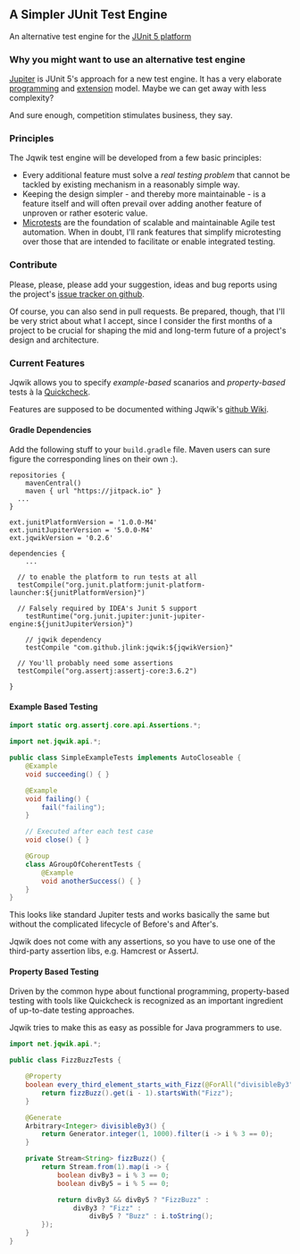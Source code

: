 ## A Simpler JUnit Test Engine

An alternative test engine for the
[JUnit 5 platform](http://junit.org/junit5/docs/current/api/org/junit/platform/engine/TestEngine.html)

### Why you might want to use an alternative test engine

[Jupiter](http://junit.org/junit5/docs/current/user-guide/) is JUnit 5's approach for a new test engine.
It has a very elaborate [programming](http://junit.org/junit5/docs/current/user-guide/#writing-tests)
and [extension](http://junit.org/junit5/docs/current/user-guide/#extensions) model.
Maybe we can get away with less complexity?

And sure enough, competition stimulates business, they say.

### Principles

The Jqwik test engine will be developed from a few basic principles:

- Every additional feature must solve a _real testing problem_ that cannot be
  tackled by existing mechanism in a reasonably simple way.
- Keeping the design simpler - and thereby more maintainable - is a feature
  itself and will often prevail over adding another feature of unproven or rather
  esoteric value.
- [Microtests](https://www.industriallogic.com/blog/history-microtests/)
  are the foundation of scalable and maintainable Agile test automation.
  When in doubt, I'll rank features that simplify microtesting over those that
  are intended to facilitate or enable integrated testing.

### Contribute

Please, please, please add your suggestion, ideas and bug reports using the project's
[issue tracker on github](https://github.com/jlink/jqwik/issues).

Of course, you can also send in pull requests. Be prepared, though, that
I'll be very strict about what I accept, since I consider
the first months of a project to be crucial for shaping the mid and long-term
future of a project's design and architecture.

### Current Features

Jqwik allows you to specify _example-based_ scanarios and _property-based_ tests
à la [Quickcheck](https://en.wikipedia.org/wiki/QuickCheck).

Features are supposed to be documented withing Jqwik's
[github Wiki](https://github.com/jlink/jqwik/wiki).

#### Gradle Dependencies

Add the following stuff to your `build.gradle` file.
Maven users can sure figure the corresponding lines on their own :).

```
repositories {
	mavenCentral()
	maven { url "https://jitpack.io" }
  ...
}

ext.junitPlatformVersion = '1.0.0-M4'
ext.junitJupiterVersion = '5.0.0-M4'
ext.jqwikVersion = '0.2.6'

dependencies {
    ...

  // to enable the platform to run tests at all
  testCompile("org.junit.platform:junit-platform-launcher:${junitPlatformVersion}")

  // Falsely required by IDEA's Junit 5 support
	testRuntime("org.junit.jupiter:junit-jupiter-engine:${junitJupiterVersion}")

	// jqwik dependency
	testCompile "com.github.jlink:jqwik:${jqwikVersion}"

  // You'll probably need some assertions
  testCompile("org.assertj:assertj-core:3.6.2")

}

```

#### Example Based Testing

```java
import static org.assertj.core.api.Assertions.*;

import net.jqwik.api.*;

public class SimpleExampleTests implements AutoCloseable {
	@Example
	void succeeding() { }

	@Example
	void failing() {
		fail("failing");
	}

	// Executed after each test case
	void close() { }

	@Group
	class AGroupOfCoherentTests {
		@Example
		void anotherSuccess() { }
	}
}
```
This looks like standard Jupiter tests and works basically the same but without
the complicated lifecycle of Before's and After's.

Jqwik does not come with any assertions, so you have to use one of the
third-party assertion libs, e.g. Hamcrest or AssertJ.


#### Property Based Testing

Driven by the common hype about functional programming,
property-based testing with tools like Quickcheck is recognized as an
important ingredient of  up-to-date testing approaches.

Jqwik tries to make this as easy as possible for Java programmers to use.

```java
import net.jqwik.api.*;

public class FizzBuzzTests {

	@Property
	boolean every_third_element_starts_with_Fizz(@ForAll("divisibleBy3") int i) {
		return fizzBuzz().get(i - 1).startsWith("Fizz");
	}

	@Generate
	Arbitrary<Integer> divisibleBy3() {
		return Generator.integer(1, 1000).filter(i -> i % 3 == 0);
	}

	private Stream<String> fizzBuzz() {
		return Stream.from(1).map(i -> {
			boolean divBy3 = i % 3 == 0;
			boolean divBy5 = i % 5 == 0;

			return divBy3 && divBy5 ? "FizzBuzz" :
				divBy3 ? "Fizz" :
					divBy5 ? "Buzz" : i.toString();
		});
	}
}
```
